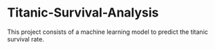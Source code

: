 # Titanic-Survival-Analysis
This project consists of a machine learning model to predict the titanic survival rate.
